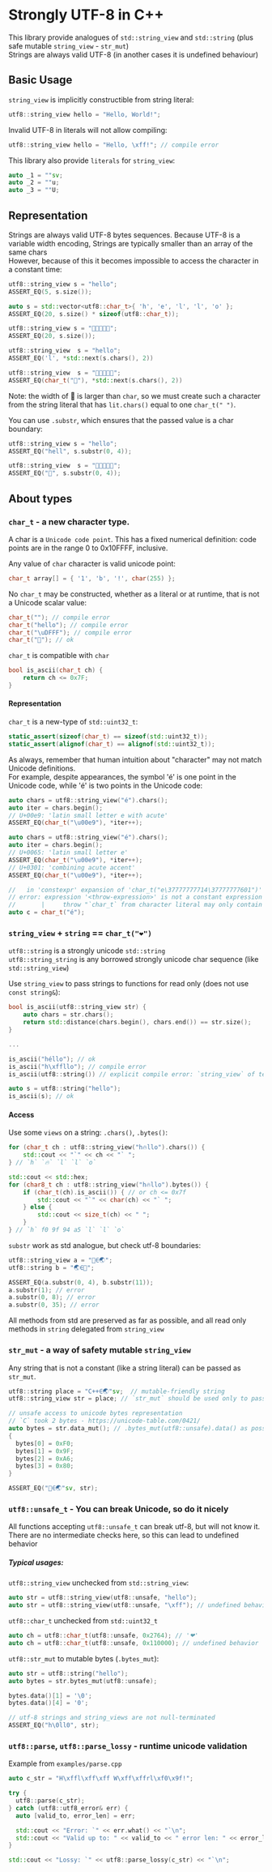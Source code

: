 # Strongly UTF-8 in C++

This library provide analogues of `std::string_view` and `std::string` (plus safe mutable `string_view` - `str_mut`) \
Strings are always valid UTF-8 (in another cases it is undefined behaviour)

## Basic Usage

`string_view` is implicitly constructible from string literal:

```c++
utf8::string_view hello = "Hello, World!";
```

Invalid UTF-8 in literals will not allow compiling:

```c++
utf8::string_view hello = "Hello, \xff!"; // compile error
```

This library also provide `literals` for `string_view`:

```c++
auto _1 = ""sv;
auto _2 = ""u;
auto _3 = ""U;
```

## Representation

Strings are always valid UTF-8 bytes sequences. Because UTF-8 is a variable width encoding, Strings are typically
smaller than an array of the same chars \
However, because of this it becomes impossible to access the character in a constant time:

```c++
utf8::string_view s = "hello";
ASSERT_EQ(5, s.size());

auto s = std::vector<utf8::char_t>{ 'h', 'e', 'l', 'l', 'o' };
ASSERT_EQ(20, s.size() * sizeof(utf8::char_t));

utf8::string_view s = "💖💖💖💖💖";
ASSERT_EQ(20, s.size());
```

```c++
utf8::string_view  s = "hello";
ASSERT_EQ('l', *std::next(s.chars(), 2))

utf8::string_view  s = "💖💖💖💖💖";
ASSERT_EQ(char_t("💖"), *std::next(s.chars(), 2))
```

Note: the width of 💖 is larger than `char`, so we must create such a character from the string literal that
has `lit.chars()` equal to one `char_t(" ")`.

You can use `.substr`, which ensures that the passed value is a char boundary:

```c++
utf8::string_view s = "hello";
ASSERT_EQ("hell", s.substr(0, 4));

utf8::string_view  s = "💖💖💖💖💖";
ASSERT_EQ("💖", s.substr(0, 4));
```

## About types

### `char_t` - a new character type.

A char is a `Unicode code point`.
This has a fixed numerical definition: code points are in the range 0 to 0x10FFFF, inclusive.

Any value of `char` character is valid unicode point:

```c++
char_t array[] = { '1', 'b', '!', char(255) };
```

No `char_t` may be constructed, whether as a literal or at runtime, that is not a Unicode scalar value:

```c++
char_t(""); // compile error
char_t("hello"); // compile error
char_t("\uDFFF"); // compile error
char_t("💖"); // ok
```

`char_t` is compatible with `char`

```c++
bool is_ascii(char_t ch) {
    return ch <= 0x7F;
}
```

#### Representation

`char_t` is a new-type of `std::uint32_t`:

```c++
static_assert(sizeof(char_t) == sizeof(std::uint32_t));
static_assert(alignof(char_t) == alignof(std::uint32_t));
```

As always, remember that human intuition about "character" may not match Unicode definitions. \
For example, despite appearances, the symbol 'é' is one point in the Unicode code, while 'é' is two points in the
Unicode code:

```c++
auto chars = utf8::string_view("é").chars();
auto iter = chars.begin();
// U+00e9: 'latin small letter e with acute'
ASSERT_EQ(char_t("\u00e9"), *iter++);

auto chars = utf8::string_view("é").chars();
auto iter = chars.begin();
// U+0065: 'latin small letter e'
ASSERT_EQ(char_t("\u00e9"), *iter++);
// U+0301: 'combining acute accent'
ASSERT_EQ(char_t("\u00e9"), *iter++);
```

```c++
//   in 'constexpr' expansion of 'char_t("e\37777777714\37777777601")'
// error: expression '<throw-expression>' is not a constant expression
//       |     throw "`char_t` from character literal may only contain one codepoint";
auto c = char_t("é");
```

### `string_view` + `string` == `char_t("❤")`

`utf8::string` is a strongly unicode `std::string` \
`utf8::string_string` is any borrowed strongly unicode char sequence (like `std::string_view`)

Use `string_view` to pass strings to functions for read only (does not use `const string&`):

```c++
bool is_ascii(utf8::string_view str) {
    auto chars = str.chars();
    return std::distance(chars.begin(), chars.end()) == str.size();
}

...

is_ascii("héllo"); // ok
is_ascii("h\xffllo"); // compile error
is_ascii(utf8::string()) // explicit compile error: `string_view` of temporary value 

auto s = utf8::string("hello");
is_ascii(s); // ok
```

#### Access

Use some `views` on a string: `.chars()`, `.bytes()`:

```c++
for (char_t ch : utf8::string_view("h🔥llo").chars()) {
    std::cout << "`" << ch << "` ";
} // `h` `🔥` `l` `l` `o`
```

```c++
std::cout << std::hex;
for (char8_t ch : utf8::string_view("h🔥llo").bytes()) {
    if (char_t(ch).is_ascii()) { // or ch <= 0x7f 
        std::cout << "`" << char(ch) << "` ";
    } else {
        std::cout << size_t(ch) << " ";
    }
} // `h` f0 9f 94 a5 `l` `l` `o`
```

`substr` work as std analogue, but check utf-8 boundaries:

```c++
utf8::string_view a = "🗻∈🌏";
utf8::string b = "🌏∈🗻";

ASSERT_EQ(a.substr(0, 4), b.substr(11));
a.substr(1); // error
a.substr(0, 8); // error
a.substr(0, 35); // error
```

All methods from std are preserved as far as possible, and all read only methods in `string` delegated
from `string_view`

### `str_mut` - a way of safety mutable `string_view`
Any string that is not a constant (like a string literal) can be passed as `str_mut`.
```c++
utf8::string place = "С++∈🌏"sv;  // mutable-friendly string
utf8::string_view str = place; // `str_mut` should be used only to pass mutable strings to functions

// unsafe access to unicode bytes representation
// `С` took 2 bytes - https://unicode-table.com/0421/
auto bytes = str.data_mut(); // .bytes_mut(utf8::unsafe).data() as possible
{
  bytes[0] = 0xF0;
  bytes[1] = 0x9F;
  bytes[2] = 0xA6;
  bytes[3] = 0x80;
}

ASSERT_EQ("🦀∈🌏"sv, str);
```

### `utf8::unsafe_t` - You can break Unicode, so do it nicely 
All functions accepting `utf8::unsafe_t` can break utf-8, but will not know it. 
There are no intermediate checks here, so this can lead to undefined behavior

##### Typical usages: 
`utf8::string_view` unchecked from `std::string_view`:
```c++
auto str = utf8::string_view(utf8::unsafe, "hello"); 
auto str = utf8::string_view(utf8::unsafe, "\xff"); // undefined behavior
```
`utf8::char_t` unchecked from `std::uint32_t`
```c++
auto ch = utf8::char_t(utf8::unsafe, 0x2764); // '❤' 
auto ch = utf8::char_t(utf8::unsafe, 0x110000); // undefined behavior
```
`utf8::str_mut` to mutable bytes (`.bytes_mut`):
```c++
auto str = utf8::string("hello");
auto bytes = str.bytes_mut(utf8::unsafe);

bytes.data()[1] = '\0';
bytes.data()[4] = '0';

// utf-8 strings and string_views are not null-terminated
ASSERT_EQ("h\0ll0", str);
```

### `utf8::parse`, `utf8::parse_lossy` - runtime unicode validation

Example from `examples/parse.cpp`
```c++
auto c_str = "H\xffl\xff\xff W\xff\xffrl\xf0\x9f!";

try {
  utf8::parse(c_str);
} catch (utf8::utf8_error& err) {
  auto [valid_to, error_len] = err;

  std::cout << "Error: `" << err.what() << "`\n";
  std::cout << "Valid up to: " << valid_to << " error len: " << error_len.value() << "\n";
}

std::cout << "Lossy: `" << utf8::parse_lossy(c_str) << "`\n";
```